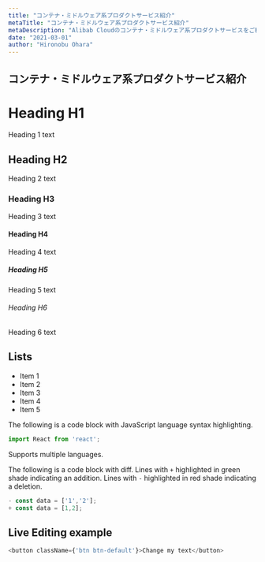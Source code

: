 ```yaml
---
title: "コンテナ・ミドルウェア系プロダクトサービス紹介"
metaTitle: "コンテナ・ミドルウェア系プロダクトサービス紹介"
metaDescription: "Alibab Cloudのコンテナ・ミドルウェア系プロダクトサービスをご紹介します。"
date: "2021-03-01"
author: "Hironobu Ohara"
---
```


## コンテナ・ミドルウェア系プロダクトサービス紹介

# Heading H1
Heading 1 text

## Heading H2
Heading 2 text

### Heading H3
Heading 3 text

#### Heading H4
Heading 4 text

##### Heading H5
Heading 5 text

###### Heading H6
Heading 6 text

## Lists
- Item 1
- Item 2
- Item 3
- Item 4
- Item 5

The following is a code block with JavaScript language syntax highlighting.

```javascript
import React from 'react';
```

Supports multiple languages.

The following is a code block with diff. Lines with `+` highlighted in green shade indicating an addition. Lines with `-` highlighted in red shade indicating a deletion.

```javascript
- const data = ['1','2'];
+ const data = [1,2];
```

## Live Editing example

```javascript react-live=true
<button className={'btn btn-default'}>Change my text</button>
```
